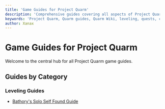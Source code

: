 ```yaml
---
title: 'Game Guides for Project Quarm'
description: 'Comprehensive guides covering all aspects of Project Quarm, including leveling, quests, classes, and more.'
keywords: 'Project Quarm, Quarm guides, Quarm Wiki, leveling, quests, classes, epics, gear, items, stats'
author: Xanax
---
```


# Game Guides for Project Quarm

Welcome to the central hub for all Project Quarm game guides.

## Guides by Category

### Leveling Guides

- [Bathory's Solo Self Found Guide](/wiki/leveling/BathorySSFGuide)

